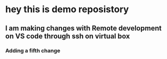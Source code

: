 # hey this is demo reposistory

## I am making changes with Remote development on VS code through ssh on virtual box

### Adding a fifth change 